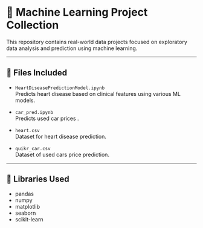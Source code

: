 # 📂 Machine Learning Project Collection

This repository contains real-world data projects focused on exploratory data analysis and prediction using machine learning.

---

## 📁 Files Included

- `HeartDiseasePredictionModel.ipynb`  
  Predicts heart disease based on clinical features using various ML models.

- `car_pred.ipynb`  
  Predicts used car prices .
  
- `heart.csv`  
  Dataset for heart disease prediction.

- `quikr_car.csv`  
  Dataset of used cars price prediction.

---

## 🧰 Libraries Used

- pandas  
- numpy  
- matplotlib  
- seaborn  
- scikit-learn  


